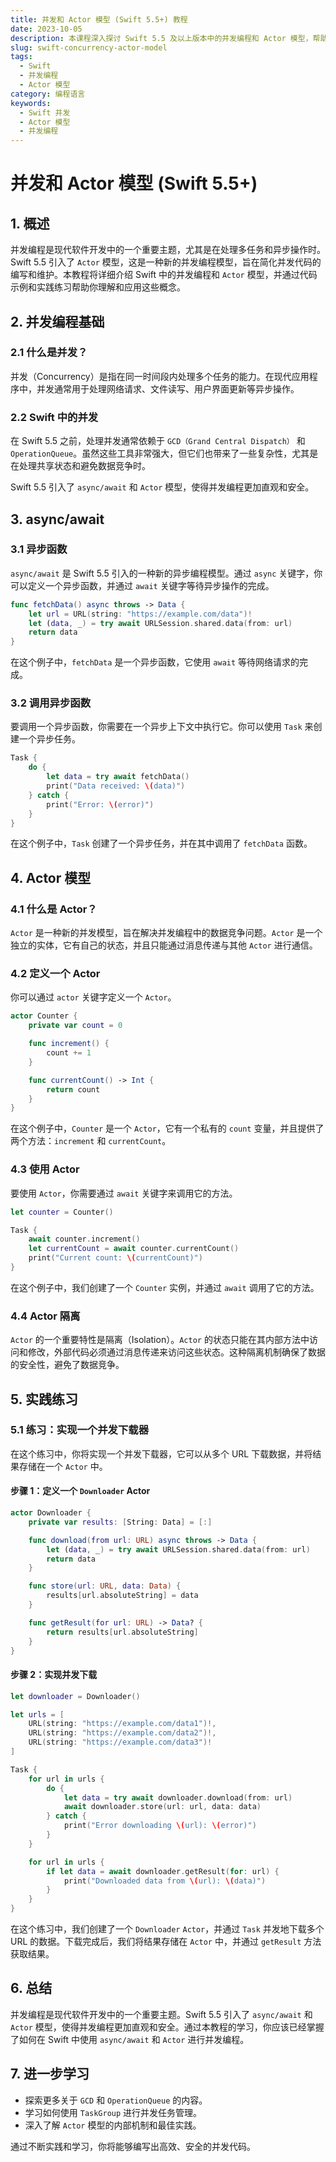 ```yaml
---
title: 并发和 Actor 模型 (Swift 5.5+) 教程
date: 2023-10-05
description: 本课程深入探讨 Swift 5.5 及以上版本中的并发编程和 Actor 模型，帮助开发者理解和应用现代并发技术。
slug: swift-concurrency-actor-model
tags:
  - Swift
  - 并发编程
  - Actor 模型
category: 编程语言
keywords:
  - Swift 并发
  - Actor 模型
  - 并发编程
---
```


# 并发和 Actor 模型 (Swift 5.5+)

## 1. 概述

并发编程是现代软件开发中的一个重要主题，尤其是在处理多任务和异步操作时。Swift 5.5 引入了 `Actor` 模型，这是一种新的并发编程模型，旨在简化并发代码的编写和维护。本教程将详细介绍 Swift 中的并发编程和 `Actor` 模型，并通过代码示例和实践练习帮助你理解和应用这些概念。

## 2. 并发编程基础

### 2.1 什么是并发？

并发（Concurrency）是指在同一时间段内处理多个任务的能力。在现代应用程序中，并发通常用于处理网络请求、文件读写、用户界面更新等异步操作。

### 2.2 Swift 中的并发

在 Swift 5.5 之前，处理并发通常依赖于 `GCD（Grand Central Dispatch）` 和 `OperationQueue`。虽然这些工具非常强大，但它们也带来了一些复杂性，尤其是在处理共享状态和避免数据竞争时。

Swift 5.5 引入了 `async/await` 和 `Actor` 模型，使得并发编程更加直观和安全。

## 3. async/await

### 3.1 异步函数

`async/await` 是 Swift 5.5 引入的一种新的异步编程模型。通过 `async` 关键字，你可以定义一个异步函数，并通过 `await` 关键字等待异步操作的完成。

```swift
func fetchData() async throws -> Data {
    let url = URL(string: "https://example.com/data")!
    let (data, _) = try await URLSession.shared.data(from: url)
    return data
}
```

在这个例子中，`fetchData` 是一个异步函数，它使用 `await` 等待网络请求的完成。

### 3.2 调用异步函数

要调用一个异步函数，你需要在一个异步上下文中执行它。你可以使用 `Task` 来创建一个异步任务。

```swift
Task {
    do {
        let data = try await fetchData()
        print("Data received: \(data)")
    } catch {
        print("Error: \(error)")
    }
}
```

在这个例子中，`Task` 创建了一个异步任务，并在其中调用了 `fetchData` 函数。

## 4. Actor 模型

### 4.1 什么是 Actor？

`Actor` 是一种新的并发模型，旨在解决并发编程中的数据竞争问题。`Actor` 是一个独立的实体，它有自己的状态，并且只能通过消息传递与其他 `Actor` 进行通信。

### 4.2 定义一个 Actor

你可以通过 `actor` 关键字定义一个 `Actor`。

```swift
actor Counter {
    private var count = 0

    func increment() {
        count += 1
    }

    func currentCount() -> Int {
        return count
    }
}
```

在这个例子中，`Counter` 是一个 `Actor`，它有一个私有的 `count` 变量，并且提供了两个方法：`increment` 和 `currentCount`。

### 4.3 使用 Actor

要使用 `Actor`，你需要通过 `await` 关键字来调用它的方法。

```swift
let counter = Counter()

Task {
    await counter.increment()
    let currentCount = await counter.currentCount()
    print("Current count: \(currentCount)")
}
```

在这个例子中，我们创建了一个 `Counter` 实例，并通过 `await` 调用了它的方法。

### 4.4 Actor 隔离

`Actor` 的一个重要特性是隔离（Isolation）。`Actor` 的状态只能在其内部方法中访问和修改，外部代码必须通过消息传递来访问这些状态。这种隔离机制确保了数据的安全性，避免了数据竞争。

## 5. 实践练习

### 5.1 练习：实现一个并发下载器

在这个练习中，你将实现一个并发下载器，它可以从多个 URL 下载数据，并将结果存储在一个 `Actor` 中。

#### 步骤 1：定义一个 `Downloader` Actor

```swift
actor Downloader {
    private var results: [String: Data] = [:]

    func download(from url: URL) async throws -> Data {
        let (data, _) = try await URLSession.shared.data(from: url)
        return data
    }

    func store(url: URL, data: Data) {
        results[url.absoluteString] = data
    }

    func getResult(for url: URL) -> Data? {
        return results[url.absoluteString]
    }
}
```

#### 步骤 2：实现并发下载

```swift
let downloader = Downloader()

let urls = [
    URL(string: "https://example.com/data1")!,
    URL(string: "https://example.com/data2")!,
    URL(string: "https://example.com/data3")!
]

Task {
    for url in urls {
        do {
            let data = try await downloader.download(from: url)
            await downloader.store(url: url, data: data)
        } catch {
            print("Error downloading \(url): \(error)")
        }
    }

    for url in urls {
        if let data = await downloader.getResult(for: url) {
            print("Downloaded data from \(url): \(data)")
        }
    }
}
```

在这个练习中，我们创建了一个 `Downloader` `Actor`，并通过 `Task` 并发地下载多个 URL 的数据。下载完成后，我们将结果存储在 `Actor` 中，并通过 `getResult` 方法获取结果。

## 6. 总结

并发编程是现代软件开发中的一个重要主题。Swift 5.5 引入了 `async/await` 和 `Actor` 模型，使得并发编程更加直观和安全。通过本教程的学习，你应该已经掌握了如何在 Swift 中使用 `async/await` 和 `Actor` 进行并发编程。

## 7. 进一步学习

- 探索更多关于 `GCD` 和 `OperationQueue` 的内容。
- 学习如何使用 `TaskGroup` 进行并发任务管理。
- 深入了解 `Actor` 模型的内部机制和最佳实践。

通过不断实践和学习，你将能够编写出高效、安全的并发代码。
